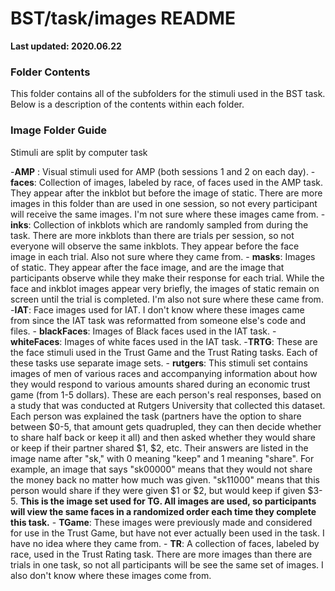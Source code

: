 #  BST/task/images README 

**Last updated: 2020.06.22**

### Folder Contents

This folder contains all of the subfolders for the stimuli used in the BST task. Below is a description of the contents within each folder.


### Image Folder Guide 
Stimuli are split by computer task

-**AMP** : Visual stimuli used for AMP (both sessions 1 and 2 on each day).
    - **faces**: Collection of images, labeled by race, of faces used in the AMP task. They appear after the inkblot but before the image of static. There are more images in this folder than are used in one session, so not every participant will receive the same images. I'm not sure where these images came from.
    - **inks**: Collection of inkblots which are randomly sampled from during the task. There are more inkblots than there are trials per session, so not everyone will observe the same inkblots. They appear before the face image in each trial. Also not sure where they came from.
    - **masks**: Images of static. They appear after the face image, and are the image that participants observe while they make their response for each trial. While the face and inkblot images appear very briefly, the images of static remain on screen until the trial is completed. I'm also not sure where these came from.
    -**IAT**: Face images used for IAT. I don't know where these images came from since the IAT task was reformatted from someone else's code and files.
        - **blackFaces**: Images of Black faces used in the IAT task. 
        - **whiteFaces**: Images of white faces used in the IAT task.
    -**TRTG**:  These are the face stimuli used in the Trust Game and the Trust Rating tasks. Each of these tasks use separate image sets.
        - **rutgers**: This stimuli set contains images of men of various races and accompanying information about how they would respond to various amounts shared during an economic trust game (from 1-5 dollars). These are each person's real responses, based on a study that was conducted at Rutgers University that collected this dataset. Each person was explained the task (partners have the option to share between $0-5, that amount gets quadrupled, they can then decide whether to share half back or keep it all) and then asked whether they would share or keep if their partner shared $1, $2, etc. 
        Their answers are listed in the image name after "sk," with 0 meaning "keep" and 1 meaning "share". For example, an image that says "sk00000" means that they would not share the money back no matter how much was given. "sk11000" means that this person would share if they were given $1 or $2, but would keep if given $3-5. **This is the image set used for TG. All images are used, so participants will view the same faces in a randomized order each time they complete this task.**
        - **TGame**: These images were previously made and considered for use in the Trust Game, but have not ever actually been used in the task. I have no idea where they came from.
        - **TR**: A collection of faces, labeled by race, used in the Trust Rating task. There are more images than there are trials in one task, so not all participants will be see the same set of images. I also don't know where these images come from.
